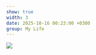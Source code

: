 ```yaml
---
show: true
width: 3
date: 2025-10-16 00:23:00 +0300
group: My Life
---
```

<div>
    <img data-src="{{ '/assets/images/etc/mylife/GxV5U5oWcAIMxlW.jpg' | relative_url }}" class="lazy w-100 rounded-xl" src="{{ '/assets/images/empty_300x200.png' | relative_url }}">
</div>

